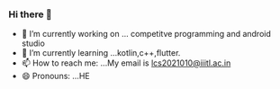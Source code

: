 ### Hi there 👋

- 🔭 I’m currently working on ... competitve programming and android studio
- 🌱 I’m currently learning ...kotlin,c++,flutter.
- 📫 How to reach me: ...My email is lcs2021010@iiitl.ac.in
- 😄 Pronouns: ...HE
